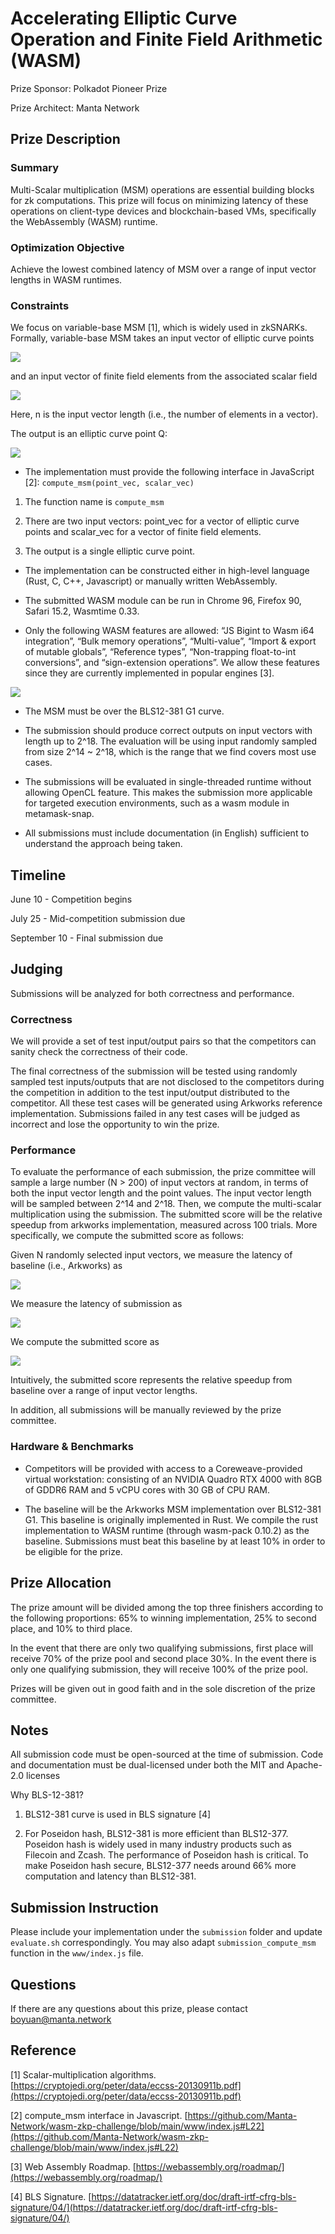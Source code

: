 # Accelerating Elliptic Curve Operation and Finite Field Arithmetic (WASM)

  

Prize Sponsor: Polkadot Pioneer Prize

Prize Architect: Manta Network

## Prize Description

### Summary

Multi-Scalar multiplication (MSM) operations are essential building blocks for zk computations. This prize will focus on minimizing latency of these operations on client-type devices and blockchain-based VMs, specifically the WebAssembly (WASM) runtime.

### Optimization Objective

Achieve the lowest combined latency of MSM over a range of input vector lengths in WASM runtimes.

### Constraints

We focus on variable-base MSM [1], which is widely used in zkSNARKs. Formally, variable-base MSM takes an input vector of elliptic curve points

![](https://lh5.googleusercontent.com/JYhSGXPDFH-_2Gf-T9aivPpeq0C8uuiCKhjRg8zYxie0in0RjIht8OZp6zq09V0xvq9i4cUWDqBHAKRiQu-XtevebIE7TyRPgzhrz-LApfuPpdVj6dRjFYUkSmOHT2u2sdXz5vUV_BmuIasSWg)

and an input vector of finite field elements from the associated scalar field

![](https://lh5.googleusercontent.com/HtnrKsnZkLwU2FUXn_AOkweUS2f4w1ZR65gy_RfYjlaZScZUpwO4oN2Jps3NGcB7t6cYVDTK7KLcXSB6AWRvoYjEdwveuNNDnx8FEQrpUrj3gx-uDPwLfDLJDqrVj8e67TLGt9rI0f87uN75CQ)

Here, n is the input vector length (i.e., the number of elements in a vector).

The output is an elliptic curve point Q:

![](https://lh4.googleusercontent.com/bHfO9zAMT5fiNqykRuWecAz2c-Fwa81AXRcIIMKLtr9-nVBCPHCrMY3ZIj2QztrsutBS8t5vawZ857VkCBpY_Qtm4fIPAW_EGmsEk5QS5TNGpLtfFI8zbcCgccRqJBZHYQpzKLYRuEFmcToogA)

-   The implementation must provide the following interface in JavaScript [2]: `compute_msm(point_vec, scalar_vec)`
    

1.  The function name is `compute_msm`
    
2.  There are two input vectors: point_vec for a vector of elliptic curve points and scalar_vec for a vector of finite field elements.
    
3.  The output is a single elliptic curve point.
    

-   The implementation can be constructed either in high-level language (Rust, C, C++, Javascript) or manually written WebAssembly.
    
-   The submitted WASM module can be run in Chrome 96, Firefox 90, Safari 15.2, Wasmtime 0.33.
    
-   Only the following WASM features are allowed: “JS Bigint to Wasm i64 integration”, “Bulk memory operations”, “Multi-value”, “Import & export of mutable globals”, “Reference types”, “Non-trapping float-to-int conversions”, and “sign-extension operations”. We allow these features since they are currently implemented in popular engines [3].
    

  

![](https://lh6.googleusercontent.com/tewO232Raz5bODrFASIztBaflz41bWGiH0ILl8W82SJSmgotMb2VmJUsQguUACGvj6ej3FdwLGQ-KcAkPAPCsQ8yPDt3hRcCI6Yr0jU6FyAPQ7fB0vAdLLkWYaBNR1wxAZKR2vsrMni-22kZVw)

  

-   The MSM must be over the BLS12-381 G1 curve.
    
-   The submission should produce correct outputs on input vectors with length up to 2^18. The evaluation will be using input randomly sampled from size 2^14 ~ 2^18, which is the range that we find covers most use cases.
    
-   The submissions will be evaluated in single-threaded runtime without allowing OpenCL feature. This makes the submission more applicable for targeted execution environments, such as a wasm module in metamask-snap.
    
-   All submissions must include documentation (in English) sufficient to understand the approach being taken.
    

## Timeline

June 10 - Competition begins

July 25 - Mid-competition submission due

September 10 - Final submission due

## Judging

Submissions will be analyzed for both correctness and performance.

### Correctness

We will provide a set of test input/output pairs so that the competitors can sanity check the correctness of their code.

  

The final correctness of the submission will be tested using randomly sampled test inputs/outputs that are not disclosed to the competitors during the competition in addition to the test input/output distributed to the competitor. All these test cases will be generated using Arkworks reference implementation. Submissions failed in any test cases will be judged as incorrect and lose the opportunity to win the prize.

### Performance

To evaluate the performance of each submission, the prize committee will sample a large number (N > 200) of input vectors at random, in terms of both the input vector length and the point values. The input vector length will be sampled between 2^14 and 2^18. Then, we compute the multi-scalar multiplication using the submission. The submitted score will be the relative speedup from arkworks implementation, measured across 100 trials. More specifically, we compute the submitted score as follows:

  

Given N randomly selected input vectors, we measure the latency of baseline (i.e., Arkworks) as

![](https://lh5.googleusercontent.com/1xdVDKUSlg9FzyXJ5gEpp4FhnndIHA3QHqbDP8_pl3V8umz_TB6vy5zTAWq5kcCtpmRI316GnGrKHMlsmozx_zKZRWBpR26Ny96JAJBiv-KZoM73YSA98iDSVW213dsGLGPbVyaNOAVZNzcuKg)

We measure the latency of submission as

  

![](https://lh4.googleusercontent.com/ZCMpEaePN6ropQsIOjOohohht7KKkz7jLNpJ0fQ_Si6zRJjIlPQUflYmd3a_y6RwAp1LhRtiuqk3mmIf0I5f9cFNmfVNVQT8q0oAfXLl5R15YrHNRe_x4IejZFWBYNJJ6rb0FQW17BpPWAqGVg)

  

We compute the submitted score as

  

![](https://lh5.googleusercontent.com/A4zlOZtwgZm-RNPCo8khke1t4k_dRsnMhRRiUNkjq71Lzj_vBGhY0CzaDHDiiDb8U7spPmJsVPINJK_ip3eF5r_zRm9AkB6BQdAr-WtORnLu5eT_nWCX6Mi_H_ECmYmltD-3EmuqNNB8-EPv3A)

  

Intuitively, the submitted score represents the relative speedup from baseline over a range of input vector lengths.

  

In addition, all submissions will be manually reviewed by the prize committee.

### Hardware & Benchmarks

-   Competitors will be provided with access to a Coreweave-provided virtual workstation: consisting of an NVIDIA Quadro RTX 4000 with 8GB of GDDR6 RAM and 5 vCPU cores with 30 GB of CPU RAM.
    

  

-   The baseline will be the Arkworks MSM implementation over BLS12-381 G1. This baseline is originally implemented in Rust. We compile the rust implementation to WASM runtime (through wasm-pack 0.10.2) as the baseline. Submissions must beat this baseline by at least 10% in order to be eligible for the prize.
    

## Prize Allocation

The prize amount will be divided among the top three finishers according to the following proportions: 65% to winning implementation, 25% to second place, and 10% to third place.

  

In the event that there are only two qualifying submissions, first place will receive 70% of the prize pool and second place 30%. In the event there is only one qualifying submission, they will receive 100% of the prize pool.

  

Prizes will be given out in good faith and in the sole discretion of the prize committee.

## Notes

  

All submission code must be open-sourced at the time of submission. Code and documentation must be dual-licensed under both the MIT and Apache-2.0 licenses

  

Why BLS-12-381?

1.  BLS12-381 curve is used in BLS signature [4]
    
2.  For Poseidon hash, BLS12-381 is more efficient than BLS12-377. Poseidon hash is widely used in many industry products such as Filecoin and Zcash. The performance of Poseidon hash is critical. To make Poseidon hash secure, BLS12-377 needs around 66% more computation and latency than BLS12-381.
    

## Submission Instruction

Please include your implementation under the `submission` folder and update `evaluate.sh` correspondingly. You may also adapt `submission_compute_msm` function in the `www/index.js` file.

## Questions

If there are any questions about this prize, please contact boyuan@manta.network

## Reference

[1] Scalar-multiplication algorithms. [https://cryptojedi.org/peter/data/eccss-20130911b.pdf](https://cryptojedi.org/peter/data/eccss-20130911b.pdf)

[2] compute_msm interface in Javascript. [https://github.com/Manta-Network/wasm-zkp-challenge/blob/main/www/index.js#L22](https://github.com/Manta-Network/wasm-zkp-challenge/blob/main/www/index.js#L22)

[3] Web Assembly Roadmap. [https://webassembly.org/roadmap/](https://webassembly.org/roadmap/)

[4] BLS Signature. [https://datatracker.ietf.org/doc/draft-irtf-cfrg-bls-signature/04/](https://datatracker.ietf.org/doc/draft-irtf-cfrg-bls-signature/04/)

